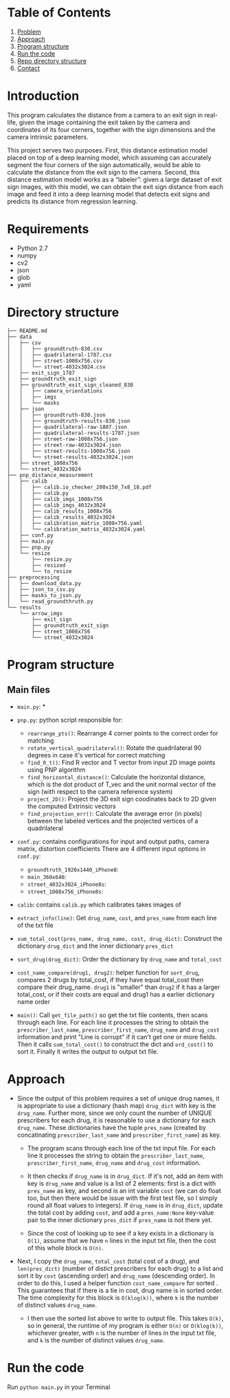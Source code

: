  # Table of Contents
1. [Problem](README.md#introduction)
1. [Approach](README.md#approach)
1. [Program structure](README.md#program-structure)
1. [Run the code](README.md#run-the-code)
1. [Repo directory structure](README.md#repo-directory-structure)
1. [Contact](README.md#contact)

# Introduction

This program calculates the distance from a camera to an exit sign in real-life, given the image containing the exit taken by the camera and coordinates of its four corners, together with the sign dimensions and the camera intrinsic parameters.

This project serves two purposes. First, this distance estimation model placed on top of a deep learning model, which assuming can accurately segment the four corners of the sign automatically, would be able to calculate the distance from the exit sign to the camera. Second, this distance estimation model works as a “labeler”: given a large dataset of exit sign images, with this model, we can obtain the exit sign distance from each image and feed it into a deep learning model that detects exit signs and predicts its distance from regression learning.

# Requirements
* Python 2.7
* numpy
* cv2
* json
* glob
* yaml

# Directory structure

```
├── README.md
├── data
│   ├── csv
│   │   ├── groundtruth-830.csv
│   │   ├── quadrilateral-1787.csv
│   │   ├── street-1008x756.csv
│   │   └── street-4032x3024.csv
│   ├── exit_sign_1787
│   ├── groundtruth_exit_sign
│   ├── groundtruth_exit_sign_cleaned_830
│   │   ├── camera_orientations
│   │   ├── imgs
│   │   └── masks
│   ├── json
│   │   ├── groundtruth-830.json
│   │   ├── groundtruth-results-830.json
│   │   ├── quadrilateral-raw-1807.json
│   │   ├── quadrilateral-results-1787.json
│   │   ├── street-raw-1008x756.json
│   │   ├── street-raw-4032x3024.json
│   │   ├── street-results-1008x756.json
│   │   └── street-results-4032x3024.json
│   ├── street_1008x756
│   └── street_4032x3024
├── pnp_distance_measurement
│   ├── calib
│   │   ├── calib.io_checker_200x150_7x8_18.pdf
│   │   ├── calib.py
│   │   ├── calib_imgs_1008x756
│   │   ├── calib_imgs_4032x3024
│   │   ├── calib_results_1008x756
│   │   ├── calib_results_4032x3024
│   │   ├── calibration_matrix_1008×756.yaml
│   │   └── calibration_matrix_4032x3024.yaml
│   ├── conf.py
│   ├── main.py
│   ├── pnp.py
│   └── resize
│       ├── resize.py
│       ├── resized
│       └── to_resize
├── preprocessing
│   ├── download_data.py
│   ├── json_to_csv.py
│   ├── masks_to_json.py
│   └── read_groundthruth.py
└── results
    └── arrow_imgs
        ├── exit_sign
        ├── groundtruth_exit_sign
        ├── street_1008x756
        └── street_4032x3024
```

# Program structure
## Main files
* `main.py`: 
    * 
* `pnp.py`: python script responsible for:
    * `rearrange_pts()`: Rearrange 4 corner points to the correct order for matching
    * `rotate_vertical_quadrilateral()`: Rotate the quadrilateral 90 degrees in case it's vertical for correct matching
    * `find_R_t()`: Find R vector and T vector from input 2D image points using PNP algorithm
    * `find_horizontal_distance()`: Calculate the horizontal distance, which is the dot product of T_vec and the unit normal vector of the sign (with respect to the camera reference system)
    * `project_2D()`: Project the 3D exit sign coodinates back to 2D given the computed Extrinsic vectors
    * `find_projection_err()`: Calculate the average error (in pixels) between the labeled vertices and the projected vertices of a quadrilateral

* `conf.py`: contains configurations for input and output paths, camera matrix, distortion coefficients
    There are 4 different input options in `conf.py`:
    * `groundtruth_1920x1440_iPhone8`:
    * `main_360x640`:
    * `street_4032x3024_iPhone8s`:
    * `street_1008x756_iPhone8s`:


* `calib`: contains `calib.py` which calibrates  takes images of 

* `extract_info(line)`: Get `drug_name`, `cost`, and `pres_name` from each line of the txt file
* `sum_total_cost(pres_name, drug_name, cost, drug_dict)`: Construct the dictionary `drug_dict` and the inner dictionary `pres_dict` 
* `sort_drug(drug_dict)`: Order the dictionary by `drug_name` and `total_cost`
* `cost_name_compare(drug1, drug2)`: helper function for `sort_drug`, compares 2 drugs by total_cost, if they have equal total_cost then compare their drug_name. `drug1` is "smaller" than `drug2` if it has a larger total_cost, or if their costs are equal and drug1 has a earlier dictionary name order
* `main()`: Call `get_file_path()` so get the txt file contents, then scans through each line. For each line it processes the string to obtain the `prescriber_last_name`, `prescriber_first_name`, `drug_name` and `drug_cost` information and print "Line is corrupt" if it can't get one or more fields. Then it calls `sum_total_cost()` to construct the dict and `ord_cost()` to sort it. Finally it writes the output to output txt file.

# Approach

* Since the output of this problem requires a set of unique drug names, it is appropriate to use a dictionary (hash map) `drug_dict` with key is the `drug_name`. Further more, since we only count the number of UNIQUE prescribers for each drug, it is reasonable to use a dictionary for each `drug_name`. These dictionaries have the tuple `pres_name` (created by concatinating `prescriber_last_name` and `prescriber_first_name`) as key. 

    * The program scans through each line of the txt input file. For each line it processes the string to obtain the `prescriber_last_name`, `prescriber_first_name`, `drug_name` and `drug_cost` information. 

    * It then checks if `drug_name` is in `drug_dict`. If it's not, add an item with key is `drug_name` and value is a list of 2 elements: first is a dict with `pres_name` as key, and second is an int variable `cost` (we can do float too, but then there would be issue with the first test file, so I simply round all float values to integers). If `drug_name` is in `drug_dict`, update the total cost by adding `cost`, and add a `pres_name:None` key-value pair to the inner dictionary `pres_dict` if `pres_name` is not there yet. 

    * Since the cost of looking up to see if a key exists in a dictionary is `O(1)`, assume that we have `n` lines in the input txt file, then the cost of this whole block is `O(n)`.

* Next, I copy the `drug_name`, `total_cost` (total cost of a drug), and `len(pres_dict)` (number of distict prescribers for each drug) to a list and sort it by `cost` (ascending order) and `drug_name` (descending order). In order to do this, I used a helper function `cost_name_compare` for sorted . This guarantees that if there is a tie in cost, drug name is in sorted order. 
The time complexity for this block is `O(klog(k))`, where `k` is the number of distinct values `drug_name`.

    * I then use the sorted list above to write to output file. This takes `O(k)`, so in general, the runtime of my program is either `O(n)` or `O(klog(k))`, whichever greater, with `n` is the number of lines in the input txt file, and `k` is the number of distinct values `drug_name`.

# Run the code

Run `python main.py` in your Terminal

